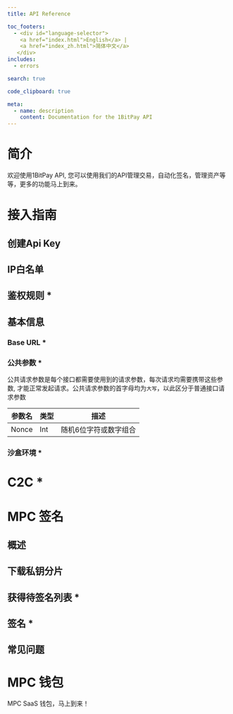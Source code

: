 ```yaml
---
title: API Reference

toc_footers:
  - <div id="language-selector">
    <a href="index.html">English</a> |
    <a href="index_zh.html">简体中文</a>
   </div>
includes:
  - errors

search: true

code_clipboard: true

meta:
  - name: description
    content: Documentation for the 1BitPay API
---
```


# 简介

欢迎使用1BitPay API, 您可以使用我们的API管理交易，自动化签名，管理资产等等，更多的功能马上到来。

# 接入指南

## 创建Api Key

## IP白名单

## 鉴权规则 *

## 基本信息

### Base URL *

### 公共参数 *
公共请求参数是每个接口都需要使用到的请求参数，每次请求均需要携带这些参数, 才能正常发起请求。公共请求参数的首字母均为`大写`，以此区分于普通接口请求参数

参数名 | 类型 | 描述
--------- | ----------- | -----------
Nonce | Int  | 随机6位字符或数字组合

### 沙盒环境 *



# C2C  *



# MPC 签名

## 概述

## 下载私钥分片

## 获得待签名列表 *
 
## 签名 *

## 常见问题

# MPC 钱包

MPC SaaS 钱包，马上到来！

